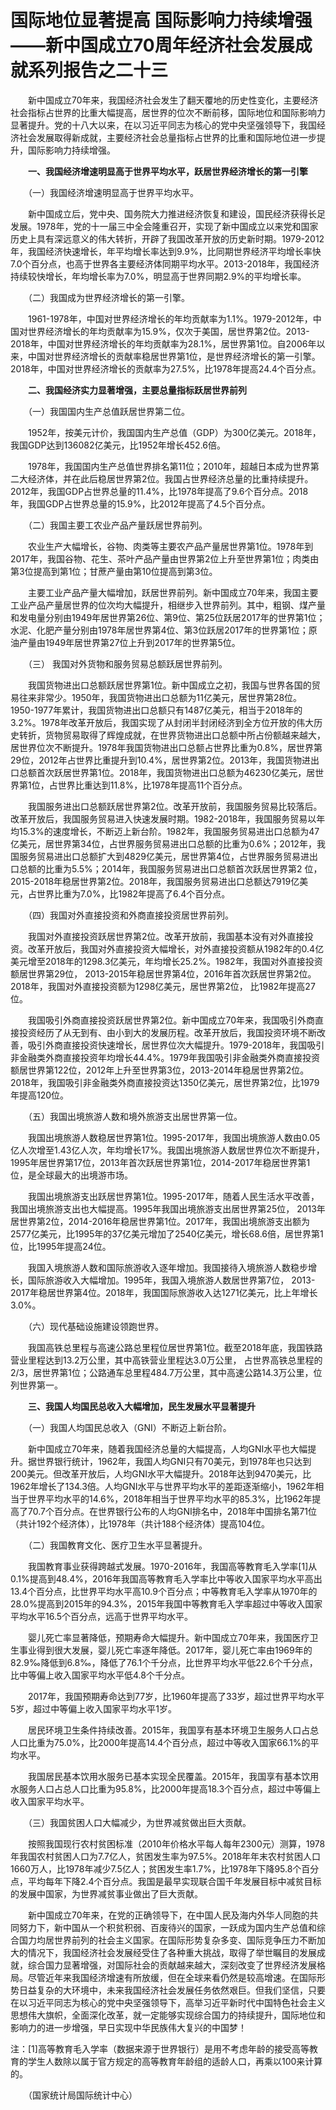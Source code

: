 # 国际地位显著提高 国际影响力持续增强——新中国成立70周年经济社会发展成就系列报告之二十三

　　新中国成立70年来，我国经济社会发生了翻天覆地的历史性变化，主要经济社会指标占世界的比重大幅提高，居世界的位次不断前移，国际地位和国际影响力显著提升。党的十八大以来，在以习近平同志为核心的党中央坚强领导下，我国经济社会发展取得新成就，主要经济社会总量指标占世界的比重和国际地位进一步提升，国际影响力持续增强。

　　**一、我国经济增速明显高于世界平均水平，跃居世界经济增长的第一引擎**

　　（一）我国经济增速明显高于世界平均水平。

　　新中国成立后，党中央、国务院大力推进经济恢复和建设，国民经济获得长足发展。1978年，党的十一届三中全会隆重召开，实现了新中国成立以来党和国家历史上具有深远意义的伟大转折，开辟了我国改革开放的历史新时期。1979-2012年，我国经济快速增长，年平均增长率达到9.9%，比同期世界经济平均增长率快7.0个百分点，也高于世界各主要经济体同期平均水平。2013-2018年，我国经济持续较快增长，年均增长率为7.0%，明显高于世界同期2.9%的平均增长率。

　　（二）我国成为世界经济增长的第一引擎。

　　1961-1978年，中国对世界经济增长的年均贡献率为1.1%。1979-2012年，中国对世界经济增长的年均贡献率为15.9%，仅次于美国，居世界第2位。2013-2018年，中国对世界经济增长的年均贡献率为28.1%，居世界第1位。自2006年以来，中国对世界经济增长的贡献率稳居世界第1位，是世界经济增长的第一引擎。2018年，中国对世界经济增长的贡献率为27.5%，比1978年提高24.4个百分点。

　　**二、我国经济实力显著增强，主要总量指标跃居世界前列**

　　（一）我国国内生产总值跃居世界第二位。

　　1952年，按美元计价，我国国内生产总值（GDP）为300亿美元。2018年，我国GDP达到136082亿美元，比1952年增长452.6倍。

　　1978年，我国国内生产总值世界排名第11位；2010年，超越日本成为世界第二大经济体，并在此后稳居世界第2位。我国占世界经济总量的比重持续提升。2012年，我国GDP占世界总量的11.4%，比1978年提高了9.6个百分点。2018年，我国GDP占世界总量的15.9%，比2012年提高了4.5个百分点。

　　（二）我国主要工农业产品产量跃居世界前列。

　　农业生产大幅增长，谷物、肉类等主要农产品产量居世界第1位。1978年到2017年，我国谷物、花生、茶叶产品产量由世界第2位上升至世界第1位；肉类由第3位提高到第1位；甘蔗产量由第10位提高到第3位。

　　主要工业产品产量大幅增加，跃居世界前列。新中国成立70年来，我国主要工业产品产量居世界的位次均大幅提升，相继步入世界前列。其中，粗钢、煤产量和发电量分别由1949年居世界第26位、第9位、第25位跃居2017年的世界第1位；水泥、化肥产量分别由1978年居世界第4位、第3位跃居2017年的世界第1位；原油产量由1949年居世界第27位上升到2017年的世界第5位。

　　（三） 我国对外货物和服务贸易总额跃居世界前列。

　　我国货物进出口总额跃居世界第1位。新中国成立之初，我国与世界各国的贸易往来非常少。1950年，我国货物进出口总额为11亿美元，居世界第28位。1950-1977年累计，我国货物进出口总额只有1487亿美元，相当于2018年的3.2%。1978年改革开放后，我国实现了从封闭半封闭经济到全方位开放的伟大历史转折，货物贸易取得了辉煌成就，在世界货物进出口总额中所占份额越来越大，居世界位次不断提升。1978年我国货物进出口总额占世界比重为0.8%，居世界第29位，2012年占世界比重提升到10.4%，居世界第2位。2013年，我国货物进出口总额首次跃居世界第1位。2018年，我国货物进出口总额为46230亿美元，居世界第1位，占世界比重达到11.8%，比1978年提高11个百分点。

　　我国服务进出口总额跃居世界第2位。改革开放前，我国服务贸易比较落后。改革开放后，我国服务贸易进入快速发展时期。1982-2018年，我国服务贸易以年均15.3%的速度增长，不断迈上新台阶。1982年，我国服务贸易进出口总额为47亿美元，居世界第34位，占世界服务贸易进出口总额的比重为0.6%；2012年，我国服务贸易进出口总额扩大到4829亿美元，居世界第4位，占世界服务贸易进出口总额的比重为5.5%；2014年，我国服务贸易进出口总额首次跃居世界第2 位， 2015-2018年稳居世界第2位。2018年，我国服务贸易进出口总额达7919亿美元，占世界比重为7.0%，比1982年提高了6.4个百分点。

　　（四）我国对外直接投资和外商直接投资居世界前列。

　　我国对外直接投资跃居世界第2位。改革开放前，我国基本没有对外直接投资。改革开放后，我国对外直接投资大幅增长，对外直接投资额从1982年的0.4亿美元增至2018年的1298.3亿美元，年均增长25.2%。1982年，我国对外直接投资额居世界第29位， 2013-2015年稳居世界第4位，2016年首次跃居世界第2位。2018年，我国对外直接投资额为1298亿美元，居世界第2位， 比1982年提高27位。

　　我国吸引外商直接投资跃居世界第2位。新中国成立70年来，我国吸引外商直接投资经历了从无到有、由小到大的发展历程。改革开放后，我国投资环境不断改善，吸引外商直接投资快速增长，居世界位次大幅提升。1979-2018年，我国吸引非金融类外商直接投资年均增长44.4%。1979年我国吸引非金融类外商直接投资额居世界第122位，2012年上升至世界第3位，2013-2014年稳居世界第2位。2018年，我国吸引非金融类外商直接投资达1350亿美元，居世界第2位，比1979年提高120位。

　　（五）我国出境旅游人数和境外旅游支出居世界第一位。

　　我国出境旅游人数稳居世界第1位。1995-2017年，我国出境旅游人数由0.05亿人次增至1.43亿人次，年均增长17%。我国出境旅游人数居世界位次不断提升，1995年居世界第17位，2013年首次跃居世界第1位，2014-2017年稳居世界第1位，是全球最大的出境游市场。

　　我国出境旅游支出跃居世界第1位。1995-2017年，随着人民生活水平改善，我国出境旅游支出也大幅提高。1995年我国出境旅游支出居世界第25位， 2013年居世界第2位，2014-2016年稳居世界第1位。2017年，我国出境旅游支出额为2577亿美元，比1995年的37亿美元增加了2540亿美元，增长68.6倍，居世界第1位，比1995年提高24位。

　　我国入境旅游人数和国际旅游收入逐年增加。我国接待入境旅游人数稳步增长，国际旅游收入大幅增加。1995年，我国入境旅游人数居世界第7位， 2013-2017年稳居世界第4位。2018年，我国国际旅游收入达1271亿美元，比上年增长3.0%。

　　（六）现代基础设施建设领跑世界。

　　我国高铁总里程与高速公路总里程位居世界第1位。截至2018年底，我国铁路营业里程达到13.2万公里，其中高铁营业里程达3.0万公里， 占世界高铁总里程的2/3，居世界第1位；公路通车总里程484.7万公里，其中高速公路14.3万公里，位列世界第一。

　　**三、我国人均国民总收入大幅增加，民生发展水平显著提升**

　　（一）我国人均国民总收入（GNI）不断迈上新台阶。

　　新中国成立70年来，随着我国经济总量的大幅提高，人均GNI水平也大幅提升。据世界银行统计，1962年，我国人均GNI只有70美元，到1978年也只达到200美元。但改革开放后，人均GNI水平大幅提升。2018年达到9470美元，比1962年增长了134.3倍。人均GNI水平与世界平均水平的差距逐渐缩小，1962年相当于世界平均水平的14.6%，2018年相当于世界平均水平的85.3%，比1962年提高了70.7个百分点。在世界银行公布的人均GNI排名中，2018年中国排名第71位（共计192个经济体），比1978年（共计188个经济体）提高104位。

　　（二）我国教育文化、医疗卫生水平显著提升。

　　我国教育事业获得跨越式发展。1970-2016年，我国高等教育毛入学率\[1\]从0.1%提高到48.4%，2016年我国高等教育毛入学率比中等收入国家平均水平高出13.4个百分点，比世界平均水平高10.9个百分点；中等教育毛入学率从1970年的28.0%提高到2015年的94.3%，2015年我国中等教育毛入学率超过中等收入国家平均水平16.5个百分点，远高于世界平均水平。

　　婴儿死亡率显著降低，预期寿命大幅提升。新中国成立70年来，我国医疗卫生事业得到很大发展，婴儿死亡率逐年降低。2017年，婴儿死亡率由1969年的82.9‰降低到6.8‰，降低了76.1个千分点，比世界平均水平低22.6个千分点，比中等偏上收入国家平均水平低4.8个千分点。

　　2017年，我国预期寿命达到77岁，比1960年提高了33岁，超过世界平均水平5岁，超过中等偏上收入国家平均水平1岁。

　　居民环境卫生条件持续改善。2015年，我国享有基本环境卫生服务人口占总人口比重为75.0%，比2000年提高14.4个百分点，超过中等收入国家66.1%的平均水平。

　　我国居民基本饮用水服务已基本实现全民覆盖。2015年，我国享有基本饮用水服务人口占总人口比重为95.8%，比2000年提高18.3个百分点，超过中等偏上收入国家平均水平。

　　（三）我国贫困人口大幅减少，为世界减贫做出巨大贡献。

　　按照我国现行农村贫困标准（2010年价格水平每人每年2300元）测算，1978年我国农村贫困人口为7.7亿人，贫困发生率为97.5%。2018年年末农村贫困人口1660万人，比1978年减少7.5亿人；贫困发生率1.7%，比1978年下降95.8个百分点，平均每年下降2.4个百分点。我国是最早实现联合国千年发展目标中减贫目标的发展中国家，为世界减贫事业做出了巨大贡献。

　　新中国成立70年来，在党的正确领导下，在中国人民及海内外华人同胞的共同努力下，新中国从一个积贫积弱、百废待兴的国家，一跃成为国内生产总值和综合国力均居世界前列的社会主义国家。在国际形势复杂多变、国际竞争压力不断加大的情况下，我国经济社会发展经受住了各种重大挑战，取得了举世瞩目的发展成就，综合国力显著增强，对国际社会的贡献越来越大，深刻改变了世界经济发展格局。尽管近年来我国经济增速有所放缓，但在全球来看仍然是较高增速。在国际形势日益复杂的大环境中，未来我国经济社会发展任务依然艰巨。但我们坚信，只要在以习近平同志为核心的党中央坚强领导下，高举习近平新时代中国特色社会主义思想伟大旗帜，全面深化改革，就一定能够实现综合国力的持续提升，国际地位和影响力的进一步增强，早日实现中华民族伟大复兴的中国梦！

注：\[1\]高等教育毛入学率（数据来源于世界银行）是用不考虑年龄的接受高等教育的学生人数除以属于官方规定的高等教育年龄组的适龄人口，再乘以100来计算的。

　　（国家统计局国际统计中心） 